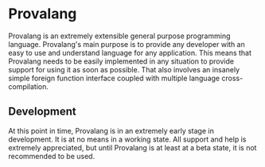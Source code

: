 # Provalang
Provalang is an extremely extensible general purpose programming language. Provalang's main purpose is to provide any developer with an easy to use and understand language for any application.
This means that Provalang needs to be easily implemented in any situation to provide support for using it as soon as possible. That also involves an insanely simple foreign function interface coupled with multiple language cross-compilation.

## Development
At this point in time, Provalang is in an extremely early stage in development. It is at no means in a working state. All support and help is extremely appreciated, but until Provalang is at least at a beta state, it is not recommended to be used.

